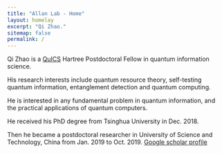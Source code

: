 ```yaml
---
title: "Allan Lab - Home"
layout: homelay
excerpt: "Qi Zhao."
sitemap: false
permalink: /
---
```

Qi Zhao is a [QuICS](https://quics.umd.edu) Hartree Postdoctoral Fellow in quantum information science.

His research interests include quantum resource theory, self-testing quantum information, entanglement detection and quantum computing.

He is interested in any fundamental problem in quantum information, and the practical applications of quantum computers.

He received his PhD degree from Tsinghua University in Dec. 2018.

Then he became a postdoctoral researcher in University of Science and Technology, China from Jan. 2019 to Oct. 2019.
[Google scholar profile](https://scholar.google.com/citations?user=VVQuTDMAAAAJ&hl=zh-CN&authuser=1)

